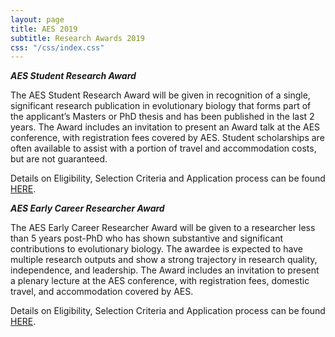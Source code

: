 ```yaml
---
layout: page
title: AES 2019
subtitle: Research Awards 2019
css: "/css/index.css"
---
```

  

***AES Student Research Award***   

The AES Student Research Award will be given in recognition of a single, significant research publication in evolutionary biology that forms part of the applicant’s Masters or PhD thesis and has been published in the last 2 years.
The Award includes an invitation to present an Award talk at the AES conference, with registration fees covered by AES. Student scholarships are often available to assist with a portion of travel and accommodation costs, but are not guaranteed. 

Details on Eligibility, Selection Criteria and Application process can be found    
[HERE](http://ausevo.github.io/docs/AES_Student_Research_Award.docx).

    
***AES Early Career Researcher Award***   

The AES Early Career Researcher Award will be given to a researcher less than 5 years post-PhD who has shown substantive and significant contributions to evolutionary biology. The awardee is expected to have multiple research outputs and show a strong trajectory in research quality, independence, and leadership.
The Award includes an invitation to present a plenary lecture at the AES conference, with registration fees, domestic travel, and accommodation covered by AES.    

Details on Eligibility, Selection Criteria and Application process can be found    
[HERE](http://ausevo.github.io/docs/AES_ECR_Award.docx).  
